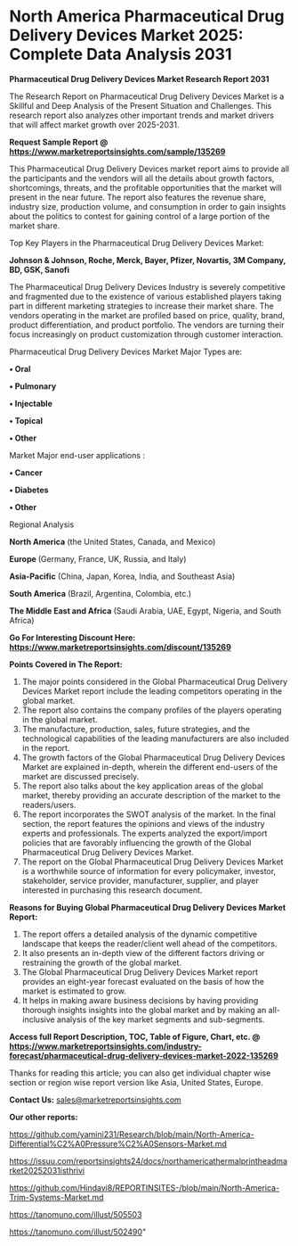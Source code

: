# North America Pharmaceutical Drug Delivery Devices Market 2025: Complete Data Analysis 2031

<strong>Pharmaceutical Drug Delivery Devices Market Research Report 2031</strong>

The Research Report on Pharmaceutical Drug Delivery Devices Market is a Skillful and Deep Analysis of the Present Situation and Challenges. This research report also analyzes other important trends and market drivers that will affect market growth over 2025-2031.

<strong>Request Sample Report @ <a href=https://www.marketreportsinsights.com/sample/135269>https://www.marketreportsinsights.com/sample/135269</a></strong>

This Pharmaceutical Drug Delivery Devices market report aims to provide all the participants and the vendors will all the details about growth factors, shortcomings, threats, and the profitable opportunities that the market will present in the near future. The report also features the revenue share, industry size, production volume, and consumption in order to gain insights about the politics to contest for gaining control of a large portion of the market share.

Top Key Players in the Pharmaceutical Drug Delivery Devices Market:

<strong>Johnson & Johnson, Roche, Merck, Bayer, Pfizer, Novartis, 3M Company, BD, GSK, Sanofi</strong>

The Pharmaceutical Drug Delivery Devices Industry is severely competitive and fragmented due to the existence of various established players taking part in different marketing strategies to increase their market share. The vendors operating in the market are profiled based on price, quality, brand, product differentiation, and product portfolio. The vendors are turning their focus increasingly on product customization through customer interaction.

Pharmaceutical Drug Delivery Devices Market Major Types are:

<strong>• Oral

• Pulmonary

• Injectable

• Topical

• Other</strong>

Market Major end-user applications :

<strong>• Cancer

• Diabetes

• Other</strong>

Regional Analysis

</u><strong><b>North America</b></strong> (the United States, Canada, and Mexico)

<strong><b>Europe </b></strong>(Germany, France, UK, Russia, and Italy)

<strong><b>Asia-Pacific</b></strong> (China, Japan, Korea, India, and Southeast Asia)

<strong><b>South America</b></strong> (Brazil, Argentina, Colombia, etc.)

<strong><b>The Middle East and Africa</b></strong> (Saudi Arabia, UAE, Egypt, Nigeria, and South Africa)

<strong>Go For Interesting Discount Here: <a href=https://www.marketreportsinsights.com/discount/135269>https://www.marketreportsinsights.com/discount/135269</a></strong>

<strong>Points Covered in The Report:</strong>
<ol>
  <li>The major points considered in the Global Pharmaceutical Drug Delivery Devices Market report include the leading competitors operating in the global market.</li>
  <li>The report also contains the company profiles of the players operating in the global market.</li>
  <li>The manufacture, production, sales, future strategies, and the technological capabilities of the leading manufacturers are also included in the report.</li>
  <li>The growth factors of the Global Pharmaceutical Drug Delivery Devices Market are explained in-depth, wherein the different end-users of the market are discussed precisely.</li>
  <li>The report also talks about the key application areas of the global market, thereby providing an accurate description of the market to the readers/users.</li>
  <li>The report incorporates the SWOT analysis of the market. In the final section, the report features the opinions and views of the industry experts and professionals. The experts analyzed the export/import policies that are favorably influencing the growth of the Global Pharmaceutical Drug Delivery Devices Market.</li>
  <li>The report on the Global Pharmaceutical Drug Delivery Devices Market is a worthwhile source of information for every policymaker, investor, stakeholder, service provider, manufacturer, supplier, and player interested in purchasing this research document.</li>
</ol>
<strong>Reasons for Buying Global Pharmaceutical Drug Delivery Devices Market Report:</strong>

<ol>
  <li>The report offers a detailed analysis of the dynamic competitive landscape that keeps the reader/client well ahead of the competitors.</li>
  <li>It also presents an in-depth view of the different factors driving or restraining the growth of the global market.</li>
  <li>The Global Pharmaceutical Drug Delivery Devices Market report provides an eight-year forecast evaluated on the basis of how the market is estimated to grow.</li>
  <li>It helps in making aware business decisions by having providing thorough insights insights into the global market and by making an all-inclusive analysis of the key market segments and sub-segments.</li>
</ol>
<strong>Access full Report Description, TOC, Table of Figure, Chart, etc. @ <a href=https://www.marketreportsinsights.com/industry-forecast/pharmaceutical-drug-delivery-devices-market-2022-135269>https://www.marketreportsinsights.com/industry-forecast/pharmaceutical-drug-delivery-devices-market-2022-135269</a></strong>


Thanks for reading this article; you can also get individual chapter wise section or region wise report version like Asia, United States, Europe.

<strong>Contact Us:</strong>
sales@marketreportsinsights.com

<strong>Our other reports:</strong>

<a href=https://github.com/yamini231/Research/blob/main/North-America-Differential%C2%A0Pressure%C2%A0Sensors-Market.md>https://github.com/yamini231/Research/blob/main/North-America-Differential%C2%A0Pressure%C2%A0Sensors-Market.md</a>

<a href=https://issuu.com/reportsinsights24/docs/northamericathermalprintheadmarket20252031isthrivi>https://issuu.com/reportsinsights24/docs/northamericathermalprintheadmarket20252031isthrivi</a>

<a href=https://github.com/Hindavi8/REPORTINSITES-/blob/main/North-America-Trim-Systems-Market.md>https://github.com/Hindavi8/REPORTINSITES-/blob/main/North-America-Trim-Systems-Market.md</a>

<a href=https://tanomuno.com/illust/505503>https://tanomuno.com/illust/505503</a>

<a href=https://tanomuno.com/illust/502490>https://tanomuno.com/illust/502490</a>"
